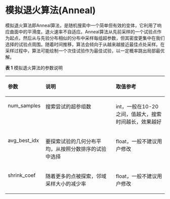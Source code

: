 # 模拟退火算法\(Anneal\)<a name="modelarts_23_0304"></a>

模拟退火算法即Anneal算法，是随机搜索中一个简单但有效的变体，它利用了响应曲面中的平滑度。退火速率不自适应。Anneal算法从先前采样的一个试验点作为起点，然后从与先验分布相似的分布中采样每组超参数，但其密度更集中在我们选择的试验点周围。随着时间推移，算法会倾向于从越来越接近最佳点处采样。在采样过程中，算法可能绘制一个次佳试验作为最佳试验，以一定概率跳出局部最优解。

**表 1**  模拟退火算法的参数说明

<a name="table322512401477"></a>
<table><thead align="left"><tr id="row522584013716"><th class="cellrowborder" valign="top" width="20.49204920492049%" id="mcps1.2.4.1.1"><p id="p18225204010715"><a name="p18225204010715"></a><a name="p18225204010715"></a>参数</p>
</th>
<th class="cellrowborder" valign="top" width="46.17461746174617%" id="mcps1.2.4.1.2"><p id="p102257401372"><a name="p102257401372"></a><a name="p102257401372"></a>说明</p>
</th>
<th class="cellrowborder" valign="top" width="33.33333333333333%" id="mcps1.2.4.1.3"><p id="p109579561683"><a name="p109579561683"></a><a name="p109579561683"></a>取值参考</p>
</th>
</tr>
</thead>
<tbody><tr id="row122257401874"><td class="cellrowborder" valign="top" width="20.49204920492049%" headers="mcps1.2.4.1.1 "><p id="p52259405719"><a name="p52259405719"></a><a name="p52259405719"></a>num_samples</p>
</td>
<td class="cellrowborder" valign="top" width="46.17461746174617%" headers="mcps1.2.4.1.2 "><p id="p1082016192096"><a name="p1082016192096"></a><a name="p1082016192096"></a>搜索尝试的超参组数</p>
</td>
<td class="cellrowborder" valign="top" width="33.33333333333333%" headers="mcps1.2.4.1.3 "><p id="p5660635196"><a name="p5660635196"></a><a name="p5660635196"></a>int，一般在10-20之间，值越大，搜索时间越长，效果越好</p>
</td>
</tr>
<tr id="row18225104016718"><td class="cellrowborder" valign="top" width="20.49204920492049%" headers="mcps1.2.4.1.1 "><p id="p178718113918"><a name="p178718113918"></a><a name="p178718113918"></a>avg_best_idx</p>
</td>
<td class="cellrowborder" valign="top" width="46.17461746174617%" headers="mcps1.2.4.1.2 "><p id="p162258401714"><a name="p162258401714"></a><a name="p162258401714"></a>要探索试验的几何分布平均，从按照分数排序的试验中选择</p>
</td>
<td class="cellrowborder" valign="top" width="33.33333333333333%" headers="mcps1.2.4.1.3 "><p id="p94471738493"><a name="p94471738493"></a><a name="p94471738493"></a>float，一般不建议用户修改</p>
</td>
</tr>
<tr id="row152251040073"><td class="cellrowborder" valign="top" width="20.49204920492049%" headers="mcps1.2.4.1.1 "><p id="p358012517911"><a name="p358012517911"></a><a name="p358012517911"></a>shrink_coef</p>
</td>
<td class="cellrowborder" valign="top" width="46.17461746174617%" headers="mcps1.2.4.1.2 "><p id="p1919733113914"><a name="p1919733113914"></a><a name="p1919733113914"></a>随着更多的点被探索，邻域采样大小的减少率</p>
</td>
<td class="cellrowborder" valign="top" width="33.33333333333333%" headers="mcps1.2.4.1.3 "><p id="p1342734017910"><a name="p1342734017910"></a><a name="p1342734017910"></a>float，一般不建议用户修改</p>
</td>
</tr>
</tbody>
</table>

